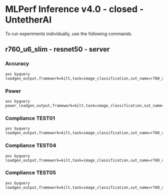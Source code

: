 
# MLPerf Inference v4.0 - closed - UntetherAI

To run experiments individually, use the following commands.

## r760_u6_slim - resnet50 - server

### Accuracy  

```
axs byquery loadgen_output,framework=kilt,task=image_classification,sut_name=r760_u6_slim,device=uai,collection_name=experiments,loadgen_mode=AccuracyOnly,loadgen_scenario=Server
```

### Power 

```
axs byquery power_loadgen_output,framework=kilt,task=image_classification,sut_name=r760_u6_slim,device=uai,collection_name=experiments,loadgen_mode=PerformanceOnly,loadgen_compliance_test-,loadgen_scenario=Server,model_name=resnet50,loadgen_target_qps=310000
```

### Compliance TEST01

```
axs byquery loadgen_output,framework=kilt,task=image_classification,sut_name=r760_u6_slim,device=uai,collection_name=experiments,loadgen_mode=PerformanceOnly,loadgen_compliance_test=TEST01,loadgen_scenario=Server,model_name=resnet50,loadgen_target_qps=315000
```

### Compliance TEST04

```
axs byquery loadgen_output,framework=kilt,task=image_classification,sut_name=r760_u6_slim,device=uai,collection_name=experiments,loadgen_mode=PerformanceOnly,loadgen_compliance_test=TEST04,loadgen_scenario=Server,loadgen_target_qps=290000
```

### Compliance TEST05

```
axs byquery loadgen_output,framework=kilt,task=image_classification,sut_name=r760_u6_slim,device=uai,collection_name=experiments,loadgen_mode=PerformanceOnly,loadgen_compliance_test=TEST05,loadgen_scenario=Server,loadgen_target_qps=300000
```

